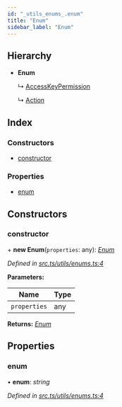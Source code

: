 ```yaml
---
id: "_utils_enums_.enum"
title: "Enum"
sidebar_label: "Enum"
---
```


## Hierarchy

* **Enum**

  ↳ [AccessKeyPermission](_transaction_.accesskeypermission.md)

  ↳ [Action](_transaction_.action.md)

## Index

### Constructors

* [constructor](_utils_enums_.enum.md#constructor)

### Properties

* [enum](_utils_enums_.enum.md#enum)

## Constructors

###  constructor

\+ **new Enum**(`properties`: any): *[Enum](_utils_enums_.enum.md)*

*Defined in [src.ts/utils/enums.ts:4](https://github.com/nearprotocol/nearlib/blob/d578981/src.ts/utils/enums.ts#L4)*

**Parameters:**

Name | Type |
------ | ------ |
`properties` | any |

**Returns:** *[Enum](_utils_enums_.enum.md)*

## Properties

###  enum

• **enum**: *string*

*Defined in [src.ts/utils/enums.ts:4](https://github.com/nearprotocol/nearlib/blob/d578981/src.ts/utils/enums.ts#L4)*
